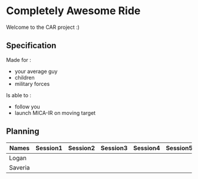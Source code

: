 # Completely Awesome Ride
Welcome to the CAR project :)

## Specification
Made for :
- your average guy
- children
- military forces
<!-- end of list -->
Is able to :
- follow you
- launch MICA-IR on moving target

## Planning 

| Names   | Session1 | Session2 | Session3 | Session4 | Session5 | Session6 | Session7 | Session8 |
|---------|----------|----------|----------|----------|----------|----------|----------|----------|
| Logan   |          |          |          |          |          |          |          |          |
| Saveria |          |          |          |          |          |          |          |          |
